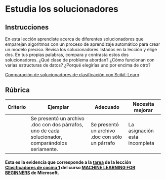 # Estudia los solucionadores

## Instrucciones

En esta lección aprendiste acerca de diferentes solucionadores que emparejan algoritmos con un proceso de aprendizaje automático para crear un modelo preciso. Revisa los solucionadores listados en la lección y elige dos. En tus propias palabras, compara y contrasta estos dos solucionadores. ¿Qué clase de problema abordan? ¿Cómo funcionan con varias estructuras de datos? ¿Porqué elegirías uno por encima de otro?

[Comparación de solucionadores de clasificación con Scikit-Learn](./Comparación%20de%20solucionadores%20de%20clasificación%20con%20Scikit-Learn.docx)

## Rúbrica

| Criterio | Ejemplar                                                                                      | Adecuado                                         | Necesita mejorar            |
| -------- | ---------------------------------------------------------------------------------------------- | ------------------------------------------------ | ---------------------------- |
|          | Se presentó un archivo .doc con dos párrafos, uno de cada solucionador, comparándolos seriamente. | Se presentó un archivo .doc con sólo un párrafo | La asignación está incompleta |

#### Esta es la evidencia que corresponde a la <a href="https://github.com/microsoft/ML-For-Beginners/blob/main/4-Classification/2-Classifiers-1/translations/assignment.es.md">tarea</a> de la lección <a href="https://github.com/microsoft/ML-For-Beginners/blob/main/4-Classification/2-Classifiers-1/translations/README.es.md">Clasificadores de cocina 1</a> del curso <a href="https://github.com/microsoft/ML-For-Beginners/tree/main"> MACHINE LEARNING FOR BEGINNERS</a> de Microsoft.